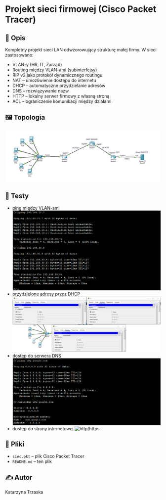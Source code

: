 # Projekt sieci firmowej (Cisco Packet Tracer)

## 🧩 Opis
Kompletny projekt sieci LAN odwzorowujący strukturę małej firmy. W sieci zastosowano:

- VLAN-y (HR, IT, Zarząd)
- Routing między VLAN-ami (subinterfejsy)
- RIP v2 jako protokół dynamicznego routingu
- NAT – umożliwienie dostępu do internetu
- DHCP – automatyczne przydzielanie adresów
- DNS – rozwiązywanie nazw
- HTTP – lokalny serwer firmowy z własną stroną
- ACL – ograniczenie komunikacji między działami

## 🖼️ Topologia
![Topologia](topologia.PNG)

## 🧪 Testy
- ping między VLAN-ami
![ping](testy/ping.PNG)
- przydzielone adresy przez DHCP
![dhcp](testy/dhcp.PNG)
- dostęp do serwera DNS
![dns](testy/dns.PNG)
- dostęp do strony internetowej
![http/https](testy/http)

## 📂 Pliki
- `siec.pkt` – plik Cisco Packet Tracer
- `README.md` – ten plik


## ✍️ Autor
Katarzyna Trzaska
